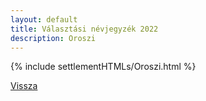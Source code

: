 ```yaml
---
layout: default
title: Választási névjegyzék 2022
description: Oroszi
---
```


{% include settlementHTMLs/Oroszi.html %}

[Vissza](./)